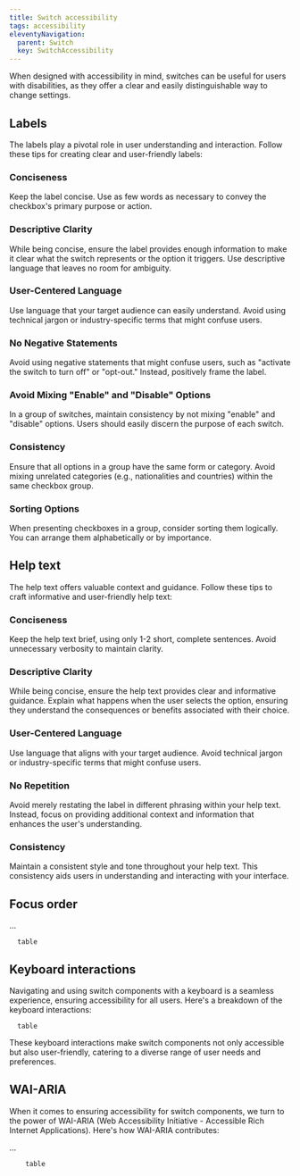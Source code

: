 ```yaml
---
title: Switch accessibility
tags: accessibility
eleventyNavigation:
  parent: Switch
  key: SwitchAccessibility
---
```

<section>

When designed with accessibility in mind, switches can be useful for users with disabilities, as they offer a clear and easily distinguishable way to change settings.

</section>

<section>

## Labels
The labels play a pivotal role in user understanding and interaction. Follow these tips for creating clear and user-friendly labels:

### Conciseness 
Keep the label concise. Use as few words as necessary to convey the checkbox's primary purpose or action.

### Descriptive Clarity 
While being concise, ensure the label provides enough information to make it clear what the switch represents or the option it triggers. Use descriptive language that leaves no room for ambiguity.

### User-Centered Language 
Use language that your target audience can easily understand. Avoid using technical jargon or industry-specific terms that might confuse users.

### No Negative Statements
Avoid using negative statements that might confuse users, such as "activate the switch to turn off" or "opt-out." Instead, positively frame the label.

### Avoid Mixing "Enable" and "Disable" Options
In a group of switches, maintain consistency by not mixing "enable" and "disable" options. Users should easily discern the purpose of each switch.

### Consistency
Ensure that all options in a group have the same form or category. Avoid mixing unrelated categories (e.g., nationalities and countries) within the same checkbox group.

### Sorting Options
When presenting checkboxes in a group, consider sorting them logically. You can arrange them alphabetically or by importance.

</section>

<section>

## Help text
The help text offers valuable context and guidance. Follow these tips to craft informative and user-friendly help text:

### Conciseness
Keep the help text brief, using only 1-2 short, complete sentences. Avoid unnecessary verbosity to maintain clarity.

### Descriptive Clarity
While being concise, ensure the help text provides clear and informative guidance. Explain what happens when the user selects the option, ensuring they understand the consequences or benefits associated with their choice.

### User-Centered Language 
Use language that aligns with your target audience. Avoid technical jargon or industry-specific terms that might confuse users.

### No Repetition 
Avoid merely restating the label in different phrasing within your help text. Instead, focus on providing additional context and information that enhances the user's understanding.

### Consistency
Maintain a consistent style and tone throughout your help text. This consistency aids users in understanding and interacting with your interface.

</section>

<section>

## Focus order

...

```
  table
```

</section>

<section>

## Keyboard interactions

Navigating and using switch components with a keyboard is a seamless experience, ensuring accessibility for all users. Here's a breakdown of the keyboard interactions:

```
  table
```

These keyboard interactions make switch components not only accessible but also user-friendly, catering to a diverse range of user needs and preferences.


</section>

<section> 

## WAI-ARIA

When it comes to ensuring accessibility for switch components, we turn to the power of WAI-ARIA (Web Accessibility Initiative - Accessible Rich Internet Applications). Here's how WAI-ARIA contributes:


...

```
    table
```


</section>